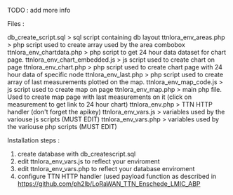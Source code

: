 TODO : add more info


Files : 

db_create_script.sql > sql script containing db layout
ttnlora_env_areas.php > php script used to create array used by the area combobox
ttnlora_env_chartdata.php > php script to get 24 hour data dataset for chart page.
ttnlora_env_chart_embedded.js > js script used to create chart on page
ttnlora_env_chart.php > php script used to create chart page with 24 hour data of specific node
ttnlora_env_last.php > php script used to create array of last measurements plotted on the map.
ttnlora_env_map_code.js > js script used to create map on page
ttnlora_env_map.php > main php file. Used to create map page with last measurements on it (click on measurement to get link to 24 hour chart)
ttnlora_env.php > TTN HTTP handler (don't forget the apikey)
ttnlora_env_vars.js > variables used by the variouse js scripts (MUST EDIT)
ttnlora_env_vars.php > variables used by the variouse php scripts (MUST EDIT)

Installation steps : 

1. create database with db_createscript.sql
2. edit ttnlora_env_vars.js to reflect your enviroment
3. edit ttnlora_env_vars.php to reflect your database enviroment
4. configure TTN HTTP handler (used payload function as described in https://github.com/ph2lb/LoRaWAN_TTN_Enschede_LMIC_ABP

